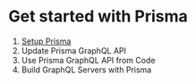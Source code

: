 # Get started with Prisma

1. [Setup Prisma](./1-Setup-Prisma/README.md)
1. Update Prisma GraphQL API
1. Use Prisma GraphQL API from Code
1. Build GraphQL Servers with Prisma

<!-- 1. [Setup Prisma](./1-Setup-Prisma/README.md)
1. [Update Prisma GraphQL API](2-Update-Prisma-GraphQL-API/README.md)
1. [Use Prisma GraphQL API from Code](3-Use-Prisma-GraphQL-API-from-Code/README.md)
1. [Build GraphQL Servers with Prisma](4-Build-GraphQL-Servers-with-Prisma/README.md) -->